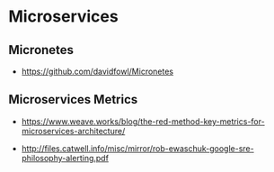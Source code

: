 # Microservices


## Micronetes

*   https://github.com/davidfowl/Micronetes

## Microservices Metrics

*   https://www.weave.works/blog/the-red-method-key-metrics-for-microservices-architecture/

*   http://files.catwell.info/misc/mirror/rob-ewaschuk-google-sre-philosophy-alerting.pdf
